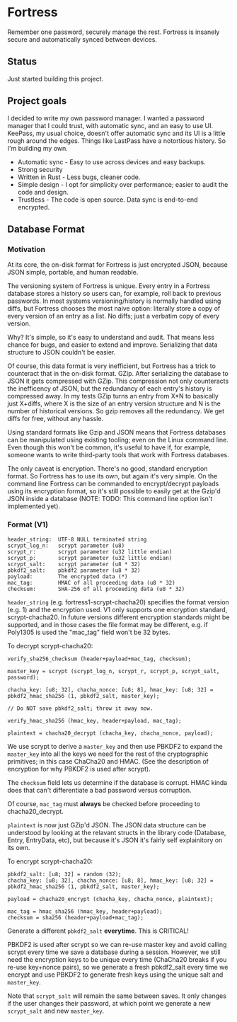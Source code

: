# Fortress
Remember one password, securely manage the rest.  Fortress is insanely secure and automatically synced between devices.

## Status
Just started building this project.

## Project goals
I decided to write my own password manager.  I wanted a password manager that I could trust, with automatic sync, and an easy to use UI.  KeePass, my usual choice, doesn't offer automatic sync and its UI is a little rough around the edges.  Things like LastPass have a notortious history.  So I'm building my own.

* Automatic sync - Easy to use across devices and easy backups.
* Strong security
* Written in Rust - Less bugs, cleaner code.
* Simple design - I opt for simplicity over performance; easier to audit the code and design.
* Trustless - The code is open source.  Data sync is end-to-end encrypted.

## Database Format

### Motivation

At its core, the on-disk format for Fortress is just encrypted JSON, because JSON simple, portable, and human readable.

The versioning system of Fortress is unique.  Every entry in a Fortress database stores a history so users can, for example, roll back to previous passwords.  In most systems versioning/history is normally handled using diffs, but Fortress chooses the most naive option: literally store a copy of every version of an entry as a list.  No diffs; just a verbatim copy of every version.

Why?  It's simple, so it's easy to understand and audit.  That means less chance for bugs, and easier to extend and improve.  Serializing that data structure to JSON couldn't be easier.

Of course, this data format is very inefficient, but Fortress has a trick to counteract that in the on-disk format.  GZip.  After serializing the database to JSON it gets compressed with GZip.  This compression not only counteracts the inefficency of JSON, but the redundancy of each entry's history is compressed away.  In my tests GZip turns an entry from X*N to basically just X+diffs, where X is the size of an entry version structure and N is the number of historical versions.  So gzip removes all the redundancy.  We get diffs for free, without any hassle.

Using standard formats like Gzip and JSON means that Fortress databases can be manipulated using existing tooling; even on the Linux command line.  Even though this won't be common, it's useful to have if, for example, someone wants to write third-party tools that work with Fortress databases.

The only caveat is encryption.  There's no good, standard encryption format.  So Fortress has to use its own, but again it's very simple.  On the command line Fortress can be commanded to encrypt/decrypt payloads using its encryption format, so it's still possible to easily get at the Gzip'd JSON inside a database (NOTE: TODO: This command line option isn't implemented yet).

### Format (V1)

    header_string:  UTF-8 NULL terminated string
    scrypt_log_n:   scrypt parameter (u8)
    scrypt_r:       scrypt parameter (u32 little endian)
    scrypt_p:       scrypt parameter (u32 little endian)
    scrypt_salt:    scrypt parameter (u8 * 32)
    pbkdf2_salt:    pbkdf2 parameter (u8 * 32)
    payload:        The encrypted data (*)
    mac_tag:        HMAC of all proceeding data (u8 * 32)
    checksum:       SHA-256 of all proceeding data (u8 * 32)


`header_string` (e.g. fortress1-scrypt-chacha20) specifies the format version (e.g. 1) and the encryption used.  V1 only supports one encryption standard, scrypt-chacha20.  In future versions different encryption standards might be supported, and in those cases the file format may be different, e.g. if Poly1305 is used the "mac_tag" field won't be 32 bytes.

To decrypt scrypt-chacha20:

    verify_sha256_checksum (header+payload+mac_tag, checksum);

    master_key = scrypt (scrypt_log_n, scrypt_r, scrypt_p, scrypt_salt, password);

    chacha_key: [u8; 32], chacha_nonce: [u8; 8], hmac_key: [u8; 32] = pbkdf2_hmac_sha256 (1, pbkdf2_salt, master_key);

    // Do NOT save pbkdf2_salt; throw it away now.

    verify_hmac_sha256 (hmac_key, header+payload, mac_tag);

    plaintext = chacha20_decrypt (chacha_key, chacha_nonce, payload);


We use scrypt to derive a `master_key` and then use PBKDF2 to expand the `master_key` into all the keys we need for the rest of the cryptographic primitives; in this case ChaCha20 and HMAC.  (See the description of encryption for why PBKDF2 is used after scrypt).

The `checksum` field lets us determine if the database is corrupt.  HMAC kinda does that can't differentiate a bad password versus corruption.

Of course, `mac_tag` must **always** be checked before proceeding to chacha20_decrypt.

`plaintext` is now just GZip'd JSON.  The JSON data structure can be understood by looking at the relavant structs in the library code (Database, Entry, EntryData, etc), but because it's JSON it's fairly self explainitory on its own.


To encrypt scrypt-chacha20:

    pbkdf2_salt: [u8; 32] = random (32);
	chacha_key: [u8; 32], chacha_nonce: [u8; 8], hmac_key: [u8; 32] = pbkdf2_hmac_sha256 (1, pbkdf2_salt, master_key);

	payload = chacha20_encrypt (chacha_key, chacha_nonce, plaintext);

	mac_tag = hmac_sha256 (hmac_key, header+payload);
	checksum = sha256 (header+payload+mac_tag);


Generate a different `pbkdf2_salt` **everytime**.  This is CRITICAL!

PBKDF2 is used after scrypt so we can re-use master key and avoid calling scrypt every time we save a database during a session.  However, we still need the encryption keys to be unique every time (ChaCha20 breaks if you re-use key+nonce pairs), so we generate a fresh pbkdf2_salt every time we encrypt and use PBKDF2 to generate fresh keys using the unique salt and `master_key`.

Note that `scrypt_salt` will remain the same between saves.  It only changes if the user changes their password, at which point we generate a new `scrypt_salt` and new `master_key`.
